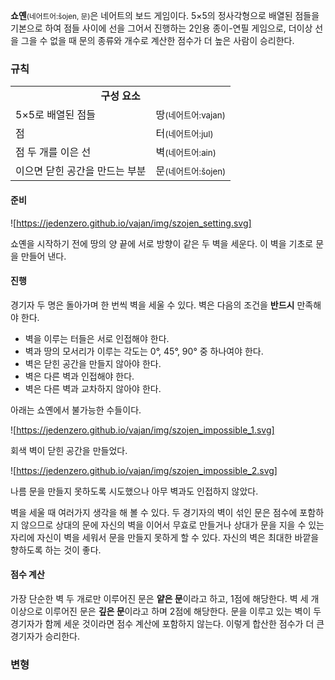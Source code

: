 **쇼옌**<small>(네어트어:šojen, 문)</small>은 네어트의 보드 게임이다. 5×5의 정사각형으로 배열된 점들을 기본으로 하여 점들 사이에 선을 그어서 진행하는 2인용 종이-연필 게임으로, 더이상 선을 그을 수 없을 때 문의 종류와 개수로 계산한 점수가 더 높은 사람이 승리한다.
### 규칙
<table>
<tr>
<td colspan=2 style=text-align:center;><b>구성 요소</b></td>
</tr>
<tr>
<td>5×5로 배열된 점들</td><td>땅<small>(네어트어:vajan)</small></td>
</tr>
<tr>
<td>점</td><td>터<small>(네어트어:jul)</small></td>
</tr>
<tr>
<td>점 두 개를 이은 선</td><td>벽<small>(네어트어:ain)</small></td>
</tr>
<tr>
<td>이으면 닫힌 공간을 만드는 부분</td><td>문<small>(네어트어:šojen)</small></td>
</tr>
</table>

#### 준비
![https://jedenzero.github.io/vajan/img/szojen_setting.svg]

쇼옌을 시작하기 전에 땅의 양 끝에 서로 방향이 같은 두 벽을 세운다. 이 벽을 기초로 문을 만들어 낸다.
#### 진행
경기자 두 명은 돌아가며 한 번씩 벽을 세울 수 있다. 벽은 다음의 조건을 **반드시** 만족해야 한다.
* 벽을 이루는 터들은 서로 인접해야 한다.
* 벽과 땅의 모서리가 이루는 각도는 0°, 45°, 90° 중 하나여야 한다.
* 벽은 닫힌 공간을 만들지 않아야 한다.
* 벽은 다른 벽과 인접해야 한다.
* 벽은 다른 벽과 교차하지 않아야 한다.

아래는 쇼옌에서 불가능한 수들이다.

![https://jedenzero.github.io/vajan/img/szojen_impossible_1.svg]

회색 벽이 닫힌 공간을 만들었다.

![https://jedenzero.github.io/vajan/img/szojen_impossible_2.svg]

나름 문을 만들지 못하도록 시도했으나 아무 벽과도 인접하지 않았다.

벽을 세울 때 여러가지 생각을 해 볼 수 있다. 두 경기자의 벽이 섞인 문은 점수에 포함하지 않으므로 상대의 문에 자신의 벽을 이어서 무효로 만들거나 상대가 문을 지을 수 있는 자리에 자신이 벽을 세워서 문을 만들지 못하게 할 수 있다. 자신의 벽은 최대한 바깥을 향하도록 하는 것이 좋다.
#### 점수 계산
가장 단순한 벽 두 개로만 이루어진 문은 **얕은 문**이라고 하고, 1점에 해당한다. 벽 세 개 이상으로 이루어진 문은 **깊은 문**이라고 하며 2점에 해당한다. 문을 이루고 있는 벽이 두 경기자가 함께 세운 것이라면 점수 계산에 포함하지 않는다. 이렇게 합산한 점수가 더 큰 경기자가 승리한다.
### 변형

